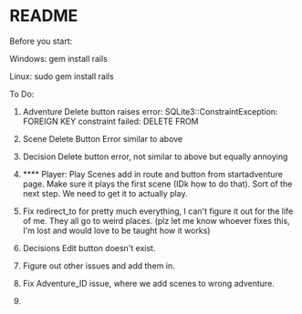 # README

Before you start:

Windows:
gem install rails

Linux:
sudo gem install rails


To Do:

1. Adventure Delete button raises error: SQLite3::ConstraintException: FOREIGN KEY constraint failed: DELETE FROM

2. Scene Delete Button Error similar to above

3. Decision Delete button error, not similar to above but equally annoying

4. **** Player: Play Scenes add in route and button from startadventure page. Make sure it plays the first scene (IDk how to do that). Sort of the next step. We need to get it to actually play.

5. Fix redirect_to for pretty much everything, I can't figure it out for the life of me. They all go to weird places. (plz let me know whoever fixes this, I'm lost and would love to be taught how it works)

6. Decisions Edit button doesn't exist.

7. Figure out other issues and add them in.

8. Fix Adventure_ID issue, where we add scenes to wrong adventure.

9.
